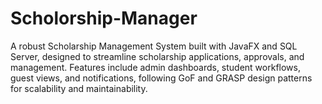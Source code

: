 # Scholorship-Manager
A robust Scholarship Management System built with JavaFX and SQL Server, designed to streamline scholarship applications, approvals, and management. Features include admin dashboards, student workflows, guest views, and notifications, following GoF and GRASP design patterns for scalability and maintainability.
